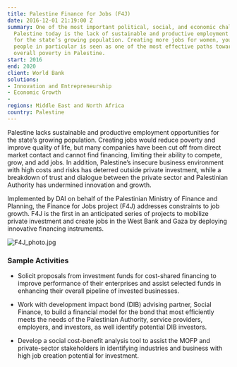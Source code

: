 ```yaml
---
title: Palestine Finance for Jobs (F4J)
date: 2016-12-01 21:19:00 Z
summary: One of the most important political, social, and economic challenges facing
  Palestine today is the lack of sustainable and productive employment opportunities
  for the state’s growing population. Creating more jobs for women, youth, and marginalized
  people in particular is seen as one of the most effective paths toward reducing
  overall poverty in Palestine.
start: 2016
end: 2020
client: World Bank
solutions:
- Innovation and Entrepreneurship
- Economic Growth
- 
regions: Middle East and North Africa
country: Palestine
---
```


Palestine lacks sustainable and productive employment opportunities for the state’s growing population. Creating jobs would reduce poverty and improve quality of life, but many companies have been cut off from direct market contact and cannot find financing, limiting their ability to compete, grow, and add jobs. In addition, Palestine’s insecure business environment with high costs and risks has deterred outside private investment, while a breakdown of trust and dialogue between the private sector and Palestinian Authority has undermined innovation and growth.

Implemented by DAI on behalf of the Palestinian Ministry of Finance and Planning, the Finance for Jobs project (F4J) addresses constraints to job growth. F4J is the first in an anticipated series of projects to mobilize private investment and create jobs in the West Bank and Gaza by deploying innovative financing instruments.

![F4J_photo.jpg](/uploads/F4J_photo.jpg)

### Sample Activities

* Solicit proposals from investment funds for cost-shared financing to improve performance of their enterprises and assist selected funds in enhancing their overall pipeline of invested businesses.

* Work with development impact bond (DIB) advising partner, Social Finance, to build a financial model for the bond that most efficiently meets the needs of the Palestinian Authority, service providers, employers, and investors, as well identify potential DIB investors.

* Develop a social cost-benefit analysis tool to assist the MOFP and private-sector stakeholders in identifying industries and business with high job creation potential for investment.